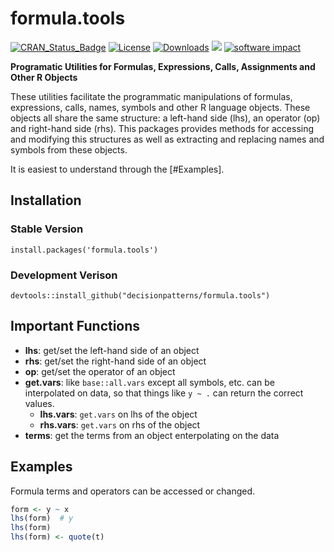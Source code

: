 # formula.tools 


[![CRAN_Status_Badge](https://www.r-pkg.org/badges/version/formula.tools)](https://cran.r-project.org/package=formula.tools)
[![License](https://img.shields.io/badge/license-GPL%20%28%3E=%202%29-brightgreen.svg?style=flat)](https://www.gnu.org/licenses/gpl-2.0.html) 
[![Downloads](https://cranlogs.r-pkg.org/badges/formula.tools?color=brightgreen)](https://www.r-pkg.org/pkg/formula.tools)
[![](http://cranlogs.r-pkg.org/badges/grand-total/formula.tools)](http://cran.rstudio.com/web/packages/formula.tools/index.html)
[![software impact](http://depsy.org/api/package/r/formula.tools/badge.svg)](http://depsy.org/package/r/formula.tools)



**Programatic Utilities for Formulas, Expressions, Calls, Assignments and Other R Objects**

These utilities facilitate the programmatic manipulations of formulas, expressions, calls, names, symbols and other R language objects. These objects all share the same structure: a left-hand side (lhs), an operator (op) and right-hand side (rhs). This packages provides methods for accessing and modifying this structures as well as extracting and replacing names and symbols from these objects.

It is easiest to understand through the [#Examples].


## Installation 

### Stable Version 

    install.packages('formula.tools')

### Development Verison 

    devtools::install_github("decisionpatterns/formula.tools")
    
## Important Functions 

 - **lhs**: get/set the left-hand side of an object
 - **rhs**: get/set the right-hand side of an object
 - **op**: get/set the operator of an object
 - **get.vars**: like `base::all.vars` except all symbols, etc. can be
  interpolated on data, so that things like `y ~ .` can return the correct 
  values.
   - **lhs.vars**: `get.vars` on lhs of the object 
   - **rhs.vars**: `get.vars` on rhs of the object
 - **terms**: get the terms from an object enterpolating on the data  

## Examples 

Formula terms and operators can be accessed or changed. 

```r
form <- y ~ x 
lhs(form)  # y
lhs(form)
lhs(form) <- quote(t)
```
    
